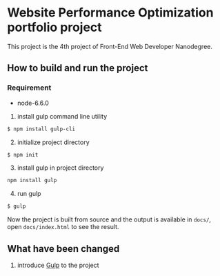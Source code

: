 # Website Performance Optimization portfolio project

This project is the 4th project of Front-End Web Developer Nanodegree.


## How to build and run the project
### Requirement
* node-6.6.0

1. install gulp command line utility
```sh
$ npm install gulp-cli
```

2. initialize project directory
``` sh
$ npm init
```

3. install gulp in project directory
``` sh
npm install gulp
```

4. run gulp
``` sh
$ gulp
```
Now the project is built from source and the output is available in `docs/`, open `docs/index.html` to see the result.

## What have been changed

1. introduce [Gulp](http://gulpjs.com) to the project

